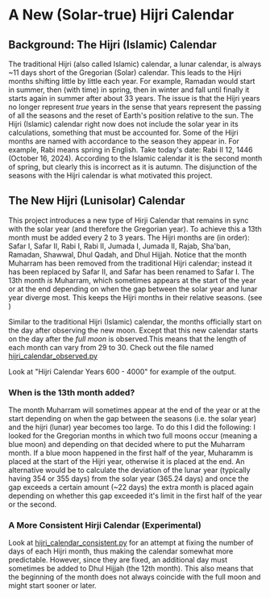 # A New (Solar-true) Hijri Calendar

## Background: The Hijri (Islamic) Calendar

The traditional Hijri (also called Islamic) calendar, a lunar calendar, is always ~11 days short of the Gregorian (Solar) calendar. This leads to the Hijri months shifting little by little each year. For example, 
Ramadan would start in summer, then (with time) in spring, then in winter and fall until finally it starts again in summer after about 33 years. The issue is that the
Hijri years no longer represent _true_ years in the sense that years represent the passing of all the seasons and the reset of Earth's position relative to the sun. 
The Hijri (Islamic) calendar right now does not include the solar year in its calculations, something that must be accounted for. Some of the Hijri months are named 
with accordance to the season they appear in. For example, Rabi means spring in English. Take today's date: Rabi II 12, 1446 (October 16, 2024). According to the
Islamic calendar it is the second month of spring, but clearly this is incorrect as it is autumn. The disjunction of the seasons with the Hijri calendar
is what motivated this project.

## The New Hijri (Lunisolar) Calendar

This project introduces a new type of Hirji Calendar that remains in sync with the solar year (and therefore the Gregorian year). To achieve this a 13th month must be added every 2 to 3 years.
The Hijri months are (in order): Safar I, Safar II, Rabi I, Rabi II, Jumada I, Jumada II, Rajab, Sha'ban, Ramadan, Shawwal, Dhul Qadah, and Dhul Hijjah. Notice that the month 
Muharram has been removed from the traditional Hijri calendar; instead it has been replaced by Safar II, and Safar has been renamed to Safar I. The 13th month _is_ Muharram, which sometimes appears at the start of the 
year or at the end depending on when the gap between the solar year and lunar year diverge most. This keeps the Hijri months in their relative seasons. (see )

Similar to the traditional Hijri (Islamic) calendar, the months officially start on the day after observing the new moon. Except that this new calendar starts on the day after the _full moon_ is observed.This means that the length of each month can vary from 29 to 30. Check out the file named [hijri_calendar_observed.py](https://github.com/ska00/Hijra-Calendar-v2/blob/main/hijri_calendar_observed.py)

Look at "Hijri Calendar Years 600 - 4000" for example of the output.

### When is the 13th month added?

The month Muharram will sometimes appear at the end of the year or at the start depending
on when the gap between the seasons (i.e. the solar year) and the hijri (lunar) year becomes too large. To do this I did the following:
I looked for the Gregorian months in which two full moons occur (meaning a blue moon) and depending on that decided where to put
the Muharram month. If a blue moon happened in the first half of the year, Muharamm is placed at the start of the Hijri year, otherwise it is placed at the end.
An alternative would be to calculate the deviation of the lunar year (typically
having 354 or 355 days) from the solar year (365.24 days) and once the gap exceeds a certain amount (~22 days)
the extra month is placed again depending on whether this gap exceeded it's limit in the first half of the year or the second.


### A More Consistent Hirji Calendar (Experimental)

Look at [hijri_calendar_consistent.py](https://github.com/ska00/Hijra-Calendar-v2/blob/main/hijri_calendar_consistent.py) for an attempt at fixing the number of days of each Hijri month, thus making the calendar somewhat more predictable. However, since they are fixed, an additional day must sometimes be added to Dhul Hijjah (the 12th month). This also means that the beginning of the month does not always coincide with the full moon and might start sooner or later.



